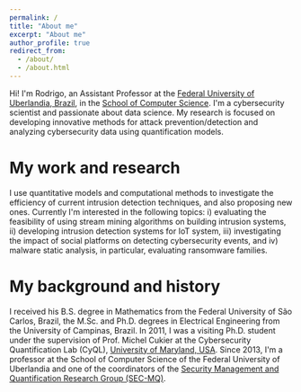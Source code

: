 ```yaml
---
permalink: /
title: "About me"
excerpt: "About me"
author_profile: true
redirect_from: 
  - /about/
  - /about.html
---
```


Hi! I'm Rodrigo, an Assistant Professor at the [Federal University of Uberlandia, Brazil](http://www.ufu.br), in the [School of Computer Science](http://www.facom.ufu.br). I'm a cybersecurity scientist and passionate about data science. My research is focused on developing innovative methods for attack prevention/detection and analyzing cybersecurity data using quantification models.

My work and research
======

I use quantitative models and computational methods to investigate the efficiency of current intrusion detection techniques, and also proposing new ones. Currently I'm interested in the following topics: i) evaluating the feasibility of using stream mining algorithms on building intrusion systems, ii) developing intrusion detection systems for IoT system, iii) investigating the impact of social platforms on detecting cybersecurity events, and iv) malware static analysis, in particular, evaluating ransomware families. 

My background and history
======

I received his B.S. degree in Mathematics from the Federal University of São Carlos, Brazil, the M.Sc. and Ph.D. degrees in Electrical Engineering from the University of Campinas, Brazil. In 2011, I was a visiting Ph.D. student under the supervision of Prof. Michel Cukier at the Cybersecurity Quantification Lab (CyQL), [University of Maryland, USA](https://www.umd.edu). Since 2013, I'm a professor at the School of Computer Science of the Federal University of Uberlandia and one of the coordinators of the [Security Management and Quantification Research Group (SEC-MQ)](http://www.uel.br/grupo-pesquisa/secmq/). 


